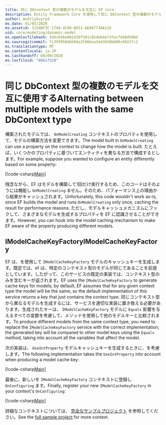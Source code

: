 ```yaml
---
title: 同じ DbContext 型の複数のモデルを交互に EF Core
description: Entity Framework Core を使用して同じ DbContext 型の複数のモデルを交互に切り替える
author: AndriySvyryd
ms.date: 01/03/2020
ms.assetid: 3154BF3C-1749-4C60-8D51-AE86773AA116
uid: core/modeling/dynamic-model
ms.openlocfilehash: 436cb46e002438f391c654b64efdfacf494d580d
ms.sourcegitcommit: 7c3939504bb9da3f46bea3443638b808c04227c2
ms.translationtype: MT
ms.contentlocale: ja-JP
ms.lasthandoff: 09/09/2020
ms.locfileid: "89617529"
---
```

# <a name="alternating-between-multiple-models-with-the-same-dbcontext-type"></a><span data-ttu-id="a9545-103">同じ DbContext 型の複数のモデルを交互に使用する</span><span class="sxs-lookup"><span data-stu-id="a9545-103">Alternating between multiple models with the same DbContext type</span></span>

<span data-ttu-id="a9545-104">構築されたモデルでは、 `OnModelCreating` コンテキストのプロパティを使用して、モデルの構築方法を変更できます。</span><span class="sxs-lookup"><span data-stu-id="a9545-104">The model built in `OnModelCreating` can use a property on the context to change how the model is built.</span></span> <span data-ttu-id="a9545-105">たとえば、いくつかのプロパティに基づいてエンティティを異なる方法で構成するとします。</span><span class="sxs-lookup"><span data-stu-id="a9545-105">For example, suppose you wanted to configure an entity differently based on some property:</span></span>

[!code-csharp[Main](../../../samples/core/Modeling/DynamicModel/DynamicContext.cs?name=OnModelCreating)]

<span data-ttu-id="a9545-106">残念ながら、EF はモデルを構築して1回だけ実行するため、このコードはそのようには機能し `OnModelCreating` ません。そのため、パフォーマンス上の理由から結果がキャッシュされます。</span><span class="sxs-lookup"><span data-stu-id="a9545-106">Unfortunately, this code wouldn't work as-is, since EF builds the model and runs `OnModelCreating` only once, caching the result for performance reasons.</span></span> <span data-ttu-id="a9545-107">ただし、モデルキャッシュメカニズムにフックして、さまざまなモデルを生成するプロパティを EF に認識させることができます。</span><span class="sxs-lookup"><span data-stu-id="a9545-107">However, you can hook into the model caching mechanism to make EF aware of the property producing different models.</span></span>

## <a name="imodelcachekeyfactory"></a><span data-ttu-id="a9545-108">IModelCacheKeyFactory</span><span class="sxs-lookup"><span data-stu-id="a9545-108">IModelCacheKeyFactory</span></span>

<span data-ttu-id="a9545-109">EF は、を使用して `IModelCacheKeyFactory` モデルのキャッシュキーを生成します。既定では、ef は、特定のコンテキスト型のモデルが同じであることを前提としています。したがって、このサービスの既定の実装では、コンテキスト型のみを含むキーが返されます。</span><span class="sxs-lookup"><span data-stu-id="a9545-109">EF uses the `IModelCacheKeyFactory` to generate cache keys for models; by default, EF assumes that for any given context type the model will be the same, so the default implementation of this service returns a key that just contains the context type.</span></span> <span data-ttu-id="a9545-110">同じコンテキスト型から異なるモデルを生成するには、サービスを適切な実装に置き換える必要があります。生成されたキーは、 `IModelCacheKeyFactory` モデルに `Equals` 影響を与えるすべての変数を考慮して、メソッドを使用して他のモデルキーと比較されます。</span><span class="sxs-lookup"><span data-stu-id="a9545-110">To produce different models from the same context type, you need to replace the `IModelCacheKeyFactory` service with the correct implementation; the generated key will be compared to other model keys using the `Equals` method, taking into account all the variables that affect the model.</span></span>

<span data-ttu-id="a9545-111">次の実装は、 `UseIntProperty` モデルキャッシュキーを生成するときに、を考慮します。</span><span class="sxs-lookup"><span data-stu-id="a9545-111">The following implementation takes the `UseIntProperty` into account when producing a model cache key:</span></span>

[!code-csharp[Main](../../../samples/core/Modeling/DynamicModel/DynamicModelCacheKeyFactory.cs?name=DynamicModel)]

<span data-ttu-id="a9545-112">最後に、新しいを `IModelCacheKeyFactory` コンテキストに登録し `OnConfiguring` ます。</span><span class="sxs-lookup"><span data-stu-id="a9545-112">Finally, register your new `IModelCacheKeyFactory` in your context's `OnConfiguring`:</span></span>

[!code-csharp[Main](../../../samples/core/Modeling/DynamicModel/DynamicContext.cs?name=OnConfiguring)]

<span data-ttu-id="a9545-113">詳細なコンテキストについては、 [完全なサンプルプロジェクト](https://github.com/dotnet/EntityFramework.Docs/tree/master/samples/core/Modeling/DynamicModel) を参照してください。</span><span class="sxs-lookup"><span data-stu-id="a9545-113">See the [full sample project](https://github.com/dotnet/EntityFramework.Docs/tree/master/samples/core/Modeling/DynamicModel) for more context.</span></span>

